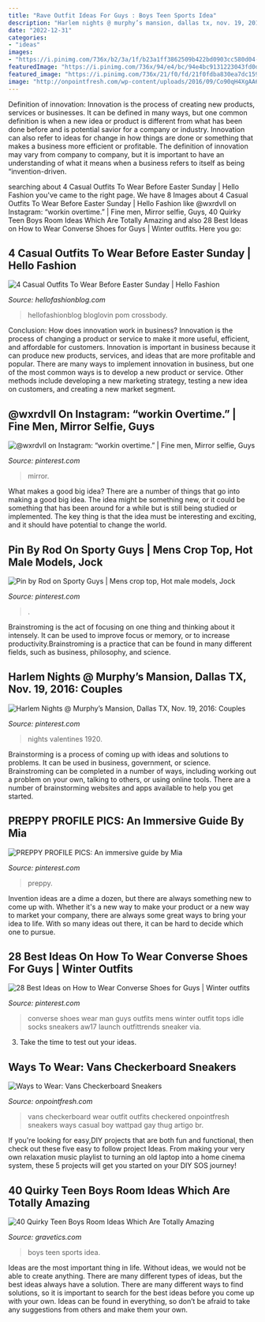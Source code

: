 ```yaml
---
title: "Rave Outfit Ideas For Guys : Boys Teen Sports Idea"
description: "Harlem nights @ murphy’s mansion, dallas tx, nov. 19, 2016: couples"
date: "2022-12-31"
categories:
- "ideas"
images:
- "https://i.pinimg.com/736x/b2/3a/1f/b23a1ff3862509b422bd0903cc580d04--chocolate.jpg"
featuredImage: "https://i.pinimg.com/736x/94/e4/bc/94e4bc9131223043fd0ddd1707466cbf.jpg"
featured_image: "https://i.pinimg.com/736x/21/f0/fd/21f0fdba830ea7dc159bdc5f2504a85a.jpg"
image: "http://onpointfresh.com/wp-content/uploads/2016/09/Co90qH4XgAA6bFi.jpg"
---
```



Definition of innovation:
Innovation is the process of creating new products, services or businesses. It can be defined in many ways, but one common definition is when a new idea or product is different from what has been done before and is potential savior for a company or industry. Innovation can also refer to ideas for change in how things are done or something that makes a business more efficient or profitable. The definition of innovation may vary from company to company, but it is important to have an understanding of what it means when a business refers to itself as being “invention-driven.

	

		
searching about 4 Casual Outfits To Wear Before Easter Sunday | Hello Fashion you've came to the right page. We have 8 Images about 4 Casual Outfits To Wear Before Easter Sunday | Hello Fashion like @wxrdvll on Instagram: “workin overtime.” | Fine men, Mirror selfie, Guys, 40 Quirky Teen Boys Room Ideas Which Are Totally Amazing and also 28 Best Ideas on How to Wear Converse Shoes for Guys | Winter outfits. Here you go:
		
    
## 4 Casual Outfits To Wear Before Easter Sunday | Hello Fashion

<img loading=lazy src="https://www.hellofashionblog.com/wp-content/uploads/2017/03/21-1.jpg" onerror="this.onerror=null;this.src='https://tse1.mm.bing.net/th?id=OIP.ekPPTxsVZKJX21QDtGEmUQHaLH&amp;pid=15.1';" alt="4 Casual Outfits To Wear Before Easter Sunday | Hello Fashion">

_Source: hellofashionblog.com_

>hellofashionblog bloglovin pom crossbody. 

	

Conclusion: How does innovation work in business?
Innovation is the process of changing a product or service to make it more useful, efficient, and affordable for customers. Innovation is important in business because it can produce new products, services, and ideas that are more profitable and popular. There are many ways to implement innovation in business, but one of the most common ways is to develop a new product or service. Other methods include developing a new marketing strategy, testing a new idea on customers, and creating a new market segment.

    
## @wxrdvll On Instagram: “workin Overtime.” | Fine Men, Mirror Selfie, Guys

<img loading=lazy src="https://i.pinimg.com/736x/b2/3a/1f/b23a1ff3862509b422bd0903cc580d04--chocolate.jpg" onerror="this.onerror=null;this.src='https://tse2.mm.bing.net/th?id=OIP._93u6XepFS1TH3xWXojXwwHaHa&amp;pid=15.1';" alt="@wxrdvll on Instagram: “workin overtime.” | Fine men, Mirror selfie, Guys">

_Source: pinterest.com_

>mirror. 

	

What makes a good big idea?
There are a number of things that go into making a good big idea. The idea might be something new, or it could be something that has been around for a while but is still being studied or implemented. The key thing is that the idea must be interesting and exciting, and it should have potential to change the world.

    
## Pin By Rod On Sporty Guys | Mens Crop Top, Hot Male Models, Jock

<img loading=lazy src="https://i.pinimg.com/736x/94/e4/bc/94e4bc9131223043fd0ddd1707466cbf.jpg" onerror="this.onerror=null;this.src='https://tse1.mm.bing.net/th?id=OIP.4dfxZZLrrEND76O4OPXPqgAAAA&amp;pid=15.1';" alt="Pin by Rod on Sporty Guys | Mens crop top, Hot male models, Jock">

_Source: pinterest.com_

>. 

	

Brainstroming is the act of focusing on one thing and thinking about it intensely. It can be used to improve focus or memory, or to increase productivity.Brainstroming is a practice that can be found in many different fields, such as business, philosophy, and science.

    
## Harlem Nights @ Murphy’s Mansion, Dallas TX, Nov. 19, 2016: Couples

<img loading=lazy src="https://i.pinimg.com/736x/da/af/3c/daaf3c21966910f22d3c8de9073c106d---costumes-harlem-nights.jpg" onerror="this.onerror=null;this.src='https://tse4.mm.bing.net/th?id=OIP.U9A5ar9mcj5X3J15xCwPMAHaJ8&amp;pid=15.1';" alt="Harlem Nights @ Murphy’s Mansion, Dallas TX, Nov. 19, 2016: Couples">

_Source: pinterest.com_

>nights valentines 1920. 

	

Brainstorming is a process of coming up with ideas and solutions to problems. It can be used in business, government, or science. Brainstroming can be completed in a number of ways, including working out a problem on your own, talking to others, or using online tools. There are a number of brainstorming websites and apps available to help you get started.

    
## PREPPY PROFILE PICS: An Immersive Guide By Mia

<img loading=lazy src="https://i.pinimg.com/736x/21/f0/fd/21f0fdba830ea7dc159bdc5f2504a85a.jpg" onerror="this.onerror=null;this.src='https://tse3.mm.bing.net/th?id=OIP.oMfe6RN_gE30LT46QHhG6wHaNK&amp;pid=15.1';" alt="PREPPY PROFILE PICS: An immersive guide by Mia">

_Source: pinterest.com_

>preppy. 

	

Invention ideas are a dime a dozen, but there are always something new to come up with. Whether it's a new way to make your product or a new way to market your company, there are always some great ways to bring your idea to life. With so many ideas out there, it can be hard to decide which one to pursue.

    
## 28 Best Ideas On How To Wear Converse Shoes For Guys | Winter Outfits

<img loading=lazy src="https://i.pinimg.com/736x/1b/54/45/1b5445d22903cb0bf7d7b0058e7afec7.jpg" onerror="this.onerror=null;this.src='https://tse2.mm.bing.net/th?id=OIP.WKYI70ltf6713dLH9F7D0gHaLH&amp;pid=15.1';" alt="28 Best Ideas on How to Wear Converse Shoes for Guys | Winter outfits">

_Source: pinterest.com_

>converse shoes wear man guys outfits mens winter outfit tops idle socks sneakers aw17 launch outfittrends sneaker via. 

	

3. Take the time to test out your ideas.

    
## Ways To Wear: Vans Checkerboard Sneakers

<img loading=lazy src="http://onpointfresh.com/wp-content/uploads/2016/09/Co90qH4XgAA6bFi.jpg" onerror="this.onerror=null;this.src='https://tse3.mm.bing.net/th?id=OIP.JDstM1xzklQuRNP7kProxgHaHY&amp;pid=15.1';" alt="Ways to Wear: Vans Checkerboard Sneakers">

_Source: onpointfresh.com_

>vans checkerboard wear outfit outfits checkered onpointfresh sneakers ways casual boy wattpad gay thug artigo br. 

	

If you're looking for easy,DIY projects that are both fun and functional, then check out these five easy to follow project Ideas. From making your very own relaxation music playlist to turning an old laptop into a home cinema system, these 5 projects will get you started on your DIY SOS journey!

    
## 40 Quirky Teen Boys Room Ideas Which Are Totally Amazing

<img loading=lazy src="https://www.gravetics.com/wp-content/uploads/2017/06/Sports-Inspiring-Room-Idea.jpg" onerror="this.onerror=null;this.src='https://tse3.mm.bing.net/th?id=OIP._6FgVkRh6Im3wd_U0MJyJwHaE8&amp;pid=15.1';" alt="40 Quirky Teen Boys Room Ideas Which Are Totally Amazing">

_Source: gravetics.com_

>boys teen sports idea. 

	

Ideas are the most important thing in life. Without ideas, we would not be able to create anything. There are many different types of ideas, but the best ideas always have a solution. There are many different ways to find solutions, so it is important to search for the best ideas before you come up with your own. Ideas can be found in everything, so don’t be afraid to take any suggestions from others and make them your own.

